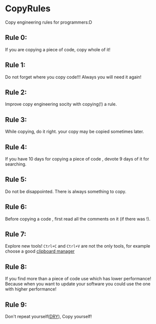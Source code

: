 # CopyRules
Copy engineering rules for programmers:D


## Rule 0:
If you are copying a piece of code, copy whole of it!

## Rule 1:
Do not forget where you copy code!!! Always you will need it again!

## Rule 2:
Improve copy engineering socity with copying(!) a rule.

## Rule 3:
While copying, do it right. your copy may be copied sometimes later.

## Rule 4:
If you have 10 days for copying a piece of code , devote 9 days of it for searching.

## Rule 5:
Do not be disappointed. There is always something to copy.

## Rule 6:
Before copying a code , first read all the comments on it (if there was !).

## Rule 7:
Explore new tools! `Ctrl+C` and `Ctrl+V`  are not the only tools, for example choose a good [clipboard manager](http://en.wikipedia.org/wiki/Clipboard_manager)

## Rule 8:
If you find more than a piece of code use which has lower performance! Because when you want to update your software you could use the one with higher performance!

## Rule 9:
Don't repeat yourself([DRY](http://en.wikipedia.org/wiki/Don%27t_repeat_yourself)), Copy yourself!
